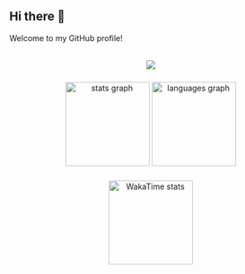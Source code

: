 ## Hi there 👋

Welcome to my GitHub profile!

<br clear="both">

<div align="center">
  <img src="https://profile-counter.glitch.me/sooftyy/count.svg?" />
</div>

###

<h3 align="left"></h3>

###

<div align="center">
  <img src="https://github-readme-stats.vercel.app/api?username=sooftyy&hide_title=false&hide_rank=false&show_icons=true&include_all_commits=true&count_private=true&disable_animations=false&theme=dracula&locale=en&hide_border=false&order=1" height="150" alt="stats graph"  />
  <img src="https://github-readme-stats.vercel.app/api/top-langs?username=sooftyy&locale=en&hide_title=false&layout=compact&card_width=320&langs_count=5&theme=dracula&hide_border=false&order=2" height="150" alt="languages graph" />
</div>

###

<div align="center">
  <img src="https://github-readme-stats.vercel.app/api/wakatime?username=@fd7d485d-9883-475f-86c5-6df47de6994a&theme=dracula&hide_border=false&card_width=320" height="150" alt="WakaTime stats" />
</div>
